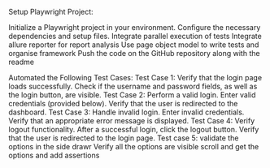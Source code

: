 
Setup Playwright Project:

Initialize a Playwright project in your environment.
Configure the necessary dependencies and setup files.
Integrate parallel execution of tests
Integrate allure reporter for report analysis
Use page object model to write tests and organise framework
Push the code on the GitHub repository along with the readme

Automated the Following Test Cases:
Test Case 1: Verify that the login page loads successfully.
Check if the username and password fields, as well as the login button, are visible.
Test Case 2: Perform a valid login.
Enter valid credentials (provided below).
Verify that the user is redirected to the dashboard.
Test Case 3: Handle invalid login.
Enter invalid credentials.
Verify that an appropriate error message is displayed.
Test Case 4: Verify logout functionality.
After a successful login, click the logout button.
Verify that the user is redirected to the login page.
Test case 5: validate the options in the side drawr
Verify all the options are visible scroll and get the options and add assertions
